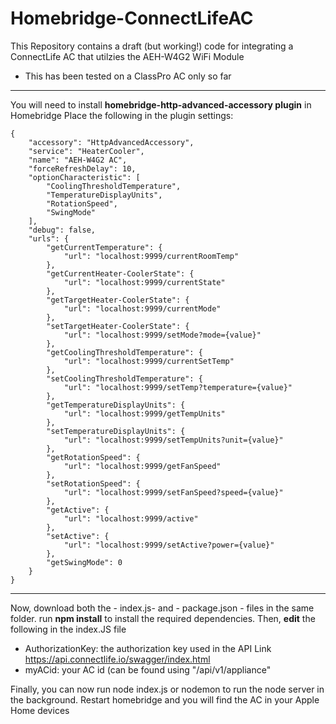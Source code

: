 # Homebridge-ConnectLifeAC
This Repository contains a draft (but working!) code for integrating a ConnectLife AC that utilzies the AEH-W4G2 WiFi Module
- This has been tested on a ClassPro AC only so far

------------

You will need to install **homebridge-http-advanced-accessory plugin** in Homebridge
Place the following in the plugin settings:

```
{
    "accessory": "HttpAdvancedAccessory",
    "service": "HeaterCooler",
    "name": "AEH-W4G2 AC",
    "forceRefreshDelay": 10,
    "optionCharacteristic": [
        "CoolingThresholdTemperature",
        "TemperatureDisplayUnits",
        "RotationSpeed",
        "SwingMode"
    ],
    "debug": false,
    "urls": {
        "getCurrentTemperature": {
            "url": "localhost:9999/currentRoomTemp"
        },
        "getCurrentHeater-CoolerState": {
            "url": "localhost:9999/currentState"
        },
        "getTargetHeater-CoolerState": {
            "url": "localhost:9999/currentMode"
        },
        "setTargetHeater-CoolerState": {
            "url": "localhost:9999/setMode?mode={value}"
        },
        "getCoolingThresholdTemperature": {
            "url": "localhost:9999/currentSetTemp"
        },
        "setCoolingThresholdTemperature": {
            "url": "localhost:9999/setTemp?temperature={value}"
        },
        "getTemperatureDisplayUnits": {
            "url": "localhost:9999/getTempUnits"
        },
        "setTemperatureDisplayUnits": {
            "url": "localhost:9999/setTempUnits?unit={value}"
        },
        "getRotationSpeed": {
            "url": "localhost:9999/getFanSpeed"
        },
        "setRotationSpeed": {
            "url": "localhost:9999/setFanSpeed?speed={value}"
        },
        "getActive": {
            "url": "localhost:9999/active"
        },
        "setActive": {
            "url": "localhost:9999/setActive?power={value}"
        },
        "getSwingMode": 0
    }
}
```


------------

Now, download both the - index.js-  and - package.json - files in the same folder. run **npm install** to install the required dependencies.
Then, **edit** the following in the index.JS file
- AuthorizationKey: the authorization key used in the API Link https://api.connectlife.io/swagger/index.html
- myACid: your AC id (can be found using "/api/v1/appliance"

Finally, you can now run node index.js or nodemon to run the node server in the background. Restart homebridge and you will find the AC in your Apple Home devices
